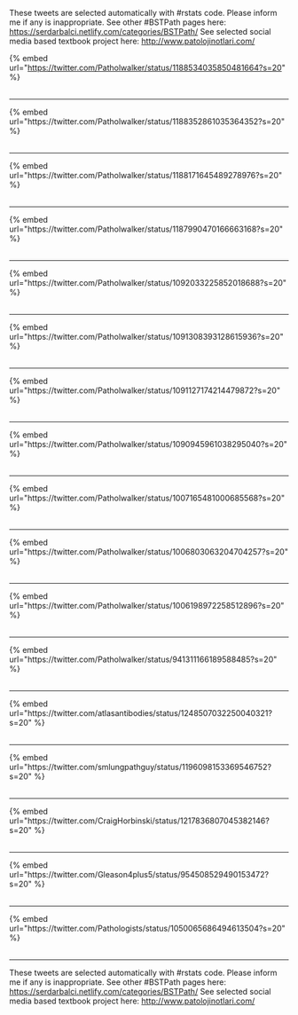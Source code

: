 

These tweets are selected automatically with #rstats code. Please inform me if any is inappropriate.
See other #BSTPath pages here: https://serdarbalci.netlify.com/categories/BSTPath/ 
See selected social media based textbook project here: http://www.patolojinotlari.com/

{% embed url="https://twitter.com/Patholwalker/status/1188534035850481664?s=20" %}<br>
<br>
<hr>
{% embed url="https://twitter.com/Patholwalker/status/1188352861035364352?s=20" %}<br>
<br>
<hr>
{% embed url="https://twitter.com/Patholwalker/status/1188171645489278976?s=20" %}<br>
<br>
<hr>
{% embed url="https://twitter.com/Patholwalker/status/1187990470166663168?s=20" %}<br>
<br>
<hr>
{% embed url="https://twitter.com/Patholwalker/status/1092033225852018688?s=20" %}<br>
<br>
<hr>
{% embed url="https://twitter.com/Patholwalker/status/1091308393128615936?s=20" %}<br>
<br>
<hr>
{% embed url="https://twitter.com/Patholwalker/status/1091127174214479872?s=20" %}<br>
<br>
<hr>
{% embed url="https://twitter.com/Patholwalker/status/1090945961038295040?s=20" %}<br>
<br>
<hr>
{% embed url="https://twitter.com/Patholwalker/status/1007165481000685568?s=20" %}<br>
<br>
<hr>
{% embed url="https://twitter.com/Patholwalker/status/1006803063204704257?s=20" %}<br>
<br>
<hr>
{% embed url="https://twitter.com/Patholwalker/status/1006198972258512896?s=20" %}<br>
<br>
<hr>
{% embed url="https://twitter.com/Patholwalker/status/941311166189588485?s=20" %}<br>
<br>
<hr>
{% embed url="https://twitter.com/atlasantibodies/status/1248507032250040321?s=20" %}<br>
<br>
<hr>
{% embed url="https://twitter.com/smlungpathguy/status/1196098153369546752?s=20" %}<br>
<br>
<hr>
{% embed url="https://twitter.com/CraigHorbinski/status/1217836807045382146?s=20" %}<br>
<br>
<hr>
{% embed url="https://twitter.com/Gleason4plus5/status/954508529490153472?s=20" %}<br>
<br>
<hr>
{% embed url="https://twitter.com/Pathologists/status/1050065686494613504?s=20" %}<br>
<br>
<hr>


These tweets are selected automatically with #rstats code. Please inform me if any is inappropriate.
See other #BSTPath pages here: https://serdarbalci.netlify.com/categories/BSTPath/ 
See selected social media based textbook project here: http://www.patolojinotlari.com/
